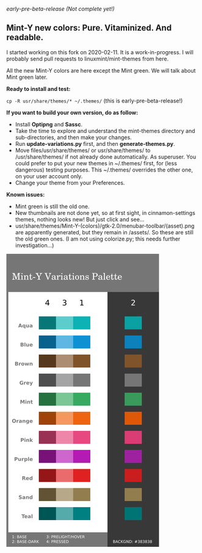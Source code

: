 *early-pre-beta-release (Not complete yet!)*
## Mint-Y new colors: Pure. Vitaminized. And readable.

I started working on this fork on 2020-02-11. It is a work-in-progress. I will probably send pull requests to linuxmint/mint-themes from here.

All the new Mint-Y colors are here except the Mint green. We will talk about Mint green later.

**Ready to install and test:**

`cp -R usr/share/themes/* ~/.themes/` (this is early-pre-beta-release!)

**If you want to build your own version, do as follow:**

  * Install **Optipng** and **Sassc**.
  * Take the time to explore and understand the mint-themes directory and sub-directories, and then make your changes.
  * Run **update-variations.py** first, and then **generate-themes.py**.
  * Move files/usr/share/themes/ or usr/share/themes/ to /usr/share/themes/ if not already done automatically. As superuser. You could prefer to put your new themes in ~/.themes/ first, for (less dangerous) testing purposes. This ~/.themes/ overrides the other one, on your user account only.
  * Change your theme from your Preferences.

**Known issues:**

  * Mint green is still the old one.
  * New thumbnails are not done yet, so at first sight, in cinnamon-settings themes, nothing looks new! But just click and see...
  * usr/share/themes/Mint-Y-(colors)/gtk-2.0/menubar-toolbar/(asset).png are apparently generated, but they remain in /assets/. So these are still the old green ones. (I am not using colorize.py; this needs further investigation...)

![Mint-Y-Variations-Pal-1a-10-LR.png preview](Mint-Y-Colors/Mint-Y-Variations-Pal-1a-10-LR.png)
